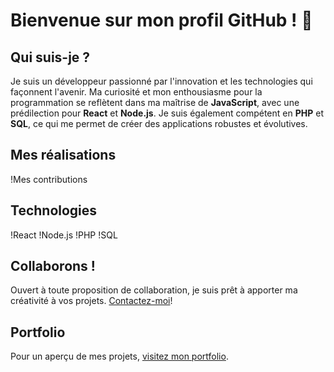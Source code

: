 # Bienvenue sur mon profil GitHub ! 👋

## Qui suis-je ?
Je suis un développeur passionné par l'innovation et les technologies qui façonnent l'avenir. Ma curiosité et mon enthousiasme pour la programmation se reflètent dans ma maîtrise de **JavaScript**, avec une prédilection pour **React** et **Node.js**. Je suis également compétent en **PHP** et **SQL**, ce qui me permet de créer des applications robustes et évolutives.

## Mes réalisations
!Mes contributions

## Technologies
!React
!Node.js
!PHP
!SQL

## Collaborons !
Ouvert à toute proposition de collaboration, je suis prêt à apporter ma créativité à vos projets. [Contactez-moi](https://devakev.github.io/aiche-kevyn)!

## Portfolio
Pour un aperçu de mes projets, [visitez mon portfolio](https://devakev.github.io/aiche-kevyn).
